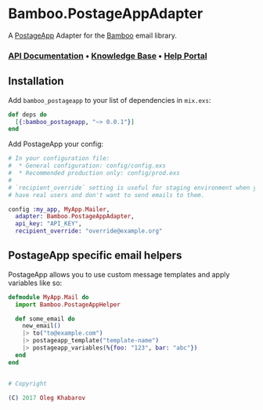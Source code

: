 # Bamboo.PostageAppAdapter

A [PostageApp](https://postageapp.com/) Adapter for the [Bamboo](https://github.com/thoughtbot/bamboo) email library.


### [API Documentation](http://help.postageapp.com/kb/api/api-overview) &bull; [Knowledge Base](http://help.postageapp.com/kb) &bull; [Help Portal](http://help.postageapp.com/)

## Installation

Add `bamboo_postageapp` to your list of dependencies in `mix.exs`:

```elixir
def deps do
  [{:bamboo_postageapp, "~> 0.0.1"}]
end
```

Add PostageApp your config:

```elixir
# In your configuration file:
#  * General configuration: config/config.exs
#  * Recommended production only: config/prod.exs
#
# `recipient_override` setting is useful for staging environment when you might
# have real users and don't want to send emails to them.

config :my_app, MyApp.Mailer,
  adapter: Bamboo.PostageAppAdapter,
  api_key: "API_KEY",
  recipient_override: "override@example.org"
```

## PostageApp specific email helpers

PostageApp allows you to use custom message templates and apply variables like so:

```elixir
defmodule MyApp.Mail do
  import Bamboo.PostageAppHelper

  def some_email do
    new_email()
    |> to("to@example.com")
    |> postageapp_template("template-name")
    |> postageapp_variables(%{foo: "123", bar: "abc"})
  end
end


# Copyright

(C) 2017 Oleg Khabarov
